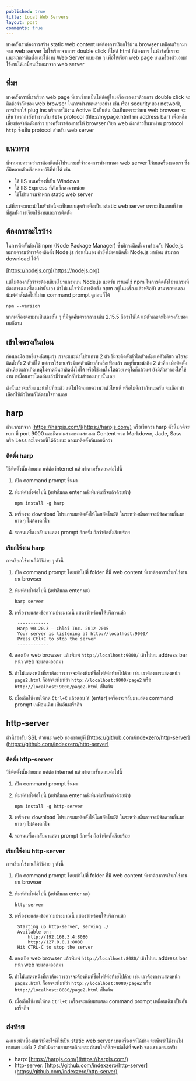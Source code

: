 ```yaml
---
published: true
title: Local Web Servers
layout: post
comments: true
---
```

บางครั้งเราต้องการสร้าง static web content แต่ต้องการเรียกใช้ผ่าน browser เหมือนเรียกมาจาก web server
ไม่ใช่เรียกจากการ double click ที่ไฟล์ html ที่ต้องการ
ในหัวข้อนี้เราจะแนะนำการติดตั้งและใช้งาน Web Server แบบง่าย ๆ เพื่อให้เรียก web page บนเครื่องตัวเองมาใช้งานได้เสมือนเรียกมาจาก web server

<!-- break -->

## ที่มา
บางครั้งการที่เราเรียก web page ที่เราเขียนเป็นไฟล์อยู่ในเครื่องของเราด้วยการ double click จะติดข้อจำกัดของ web browser ในการทำงานหลายอย่าง
เช่น เรื่อง security ของ network, การเรียกใช้ plug ins หรือการใช้งาน Active X เป็นต้น
นั่นเป็นเพราะว่าบน web browser จะเห็นว่าเรากำลังทำงานกับ `file` protocol (file://mypage.html บน address bar)
เพื่อหลีกเลี่ยงข้อจำกัดดังกล่าว บางครั้งเราต้องการให้ browser เรียก web ดังกล่าวขึ้นมาผ่าน protocol `http` ซึ่งเป็น protocol
สำหรับ web server

## แนวทาง
นั่นหมายความว่าเราต้องติดตั้งโปรแกรมที่จำลองการทำงานของ web server ไว้บนเครื่องของเรา ซึ่งก็มีหลายตัวหรือหลายวิธีที่ทำได้ เช่น

* ใช้ IIS บนเครื่องที่เป็น Windows
* ใช้ IIS Express ที่ตัวเล็กลงมาหน่อย
* ใช้โปรแกรมจำพวก static web server

แต่ที่เราจะแนะนำในหัวข้อนี้จะเป็นแบบสุดท้ายคือเป็น static web server เพราะเป็นแบบที่ง่ายที่สุดทั้งการเรียกใช้งานและการติดตั้ง

## ต้องการอะไรบ้าง
ในการติดตั้งต้องใช้ npm (Node Package Manager) ซึ่งมักจะติดตั้งมาพร้อมกับ Node.js หมายความว่าเราต้องติดตั้ง Node.js ก่อนนั่นเอง
ถ้ายังไม่เคยติดตั้ง Node.js มาก่อน สามารถ download ได้ที่

[https://nodejs.org](https://nodejs.org)

แต่ไม่ต้องกลัวว่าจะต้องเขียนโปรแกรมบน Node.js นะครับ เราแค่ใช้ npm ในการติดตั้งโปรแกรมที่ต้องการลงเครื่องเท่านั้นเอง
ถ้าไม่แน่ใจว่ามีการติดตั้ง npm อยู่ในเครื่องแล้วหรือยัง สามารถทดลองพิมพ์คำสั่งต่อไปนี้ผ่าน command prompt ดูก่อนก็ได้

```
npm --version
```

หากเครื่องตอบมาเป็นเลขสั้น ๆ ที่มีจุดคั่นตรงกลาง เช่น 2.15.5 ถือว่าใช้ได้ แม้ตัวเลขจะไม่ตรงกับของผมก็ตาม

## เข้าใจตรงกันก่อน
ก่อนลงมือ ขอชี้แจงนิสนุงว่า เราจะแนะนำโปรแกรม 2 ตัว ซึ่งจะติดตั้งตัวใดตัวหนึ่งแค่ตัวเดียว หรือจะติดตั้งทั้ง 2 ตัวก็ได้
แต่การใช้งานจริงมีแค่ตัวเดียวก็เหลือเฟือแล้ว
เหตุที่แนะนำถึง 2 ตัวคือ เผื่อติดตั้งตัวเดียวแล้วเกิดเหตุไม่คาดฝันว่าติดตั้งไม่ได้ หรือใช้งานไม่ได้ด้วยเหตุใดก็แล้วแต่
ยังมีตัวสำรองให้ใช้งาน เหมือนกระโดดล่มแล้วมีร่มหลักกับร่มสำรองแบบนั้นเลย

ดังนั้นเราจะเริ่มแนะนำไปทีละตัว แต่ไม่ได้หมายความว่าตัวไหนดี หรือไม่ดีกว่ากันนะครับ จะเลือกทำเลือกใช้ตัวไหนก็ได้ตามใจท่านเลย

## harp
ตัวแรกมาจาก [https://harpjs.com/](https://harpjs.com/) หรือเรียกว่า harp ตัวนี้ปกติจะ run ที่ port 9000
และมีความสามารถแสดงผล Content พวก Markdown, Jade, Sass หรือ Less อะไรพวกนี้ได้ด้วยนะ
ลองมาติดตั้งกันเลยดีกว่า

### ติดตั้ง harp
วิธีติดตั้งนั้นง่ายมาก แค่ต่อ internet แล้วทำตามขั้นตอนต่อไปนี้

1. เปิด command prompt ขึ้นมา
2. พิมพ์คำสั่งต่อไปนี้ (อย่าลืมกด enter หลังพิมพ์เสร็จแล้วด้วยน้า)

    ```
    npm install -g harp
    ```
3. เครื่องจะ download โปรแกรมมาติดตั้งให้โดยอัตโนมัติ ในระหว่างนั้นอาจจะมีข้อความขึ้นมายาว ๆ ไม่ต้องตกใจ
4. รอจนเครื่องกลับมาแสดง prompt อีกครั้ง ถือว่าติดตั้งเรียบร้อย

### เรียกใช้งาน harp
การเรียกใช้งานก็มีวิธีง่าย ๆ ดังนี้

1. เปิด command prompt โดยเข้าไปที่ folder ที่มี web content ที่เราต้องการเรียกใช้งานบน browser
2. พิมพ์คำสั่งต่อไปนี้ (อย่าลืมกด enter นะ)

    ```
    harp server
    ```
3. เครื่องจะแสดงข้อความประมาณนี้ แสดงว่าพร้อมให้บริการแล้ว  
        
        ------------
        Harp v0.20.3 – Chloi Inc. 2012–2015
        Your server is listening at http://localhost:9000/
        Press Ctl+C to stop the server
        ------------

4. ลองเปิด web browser แล้วพิมพ์ `http://localhost:9000/` เข้าไปบน address bar หน้า web จะแสดงออกมา
5. ถ้าไม่แสดงหน้าที่เราต้องการอาจจะต้องพิมพ์ชื่อไฟล์ต่อท้ายไปด้วย เช่น เราต้องการแสดงหน้า `page2.html`
    ก็อาจจะพิมพ์ว่า `http://localhost:9000/page2` หรือ `http://localhost:9000/page2.html` เป็นต้น
6. เมื่อเลิกใช้งานให้กด `Ctrl+C` แล้วตอบ Y (enter) เครื่องจะกลับมาแสดง command prompt เหมือนเดิม เป็นอันเสร็จกิจ

## http-server
ตัวนี้รองรับ SSL ด้วยนะ web ของเขาอยู่ที่ [https://github.com/indexzero/http-server](https://github.com/indexzero/http-server)

### ติดตั้ง http-server
วิธีติดตั้งนั้นง่ายมาก แค่ต่อ internet แล้วทำตามขั้นตอนต่อไปนี้

1. เปิด command prompt ขึ้นมา
2. พิมพ์คำสั่งต่อไปนี้ (อย่าลืมกด enter หลังพิมพ์เสร็จแล้วด้วยน้า)

    ```
    npm install -g http-server
    ```
3. เครื่องจะ download โปรแกรมมาติดตั้งให้โดยอัตโนมัติ ในระหว่างนั้นอาจจะมีข้อความขึ้นมายาว ๆ ไม่ต้องตกใจ
4. รอจนเครื่องกลับมาแสดง prompt อีกครั้ง ถือว่าติดตั้งเรียบร้อย

### เรียกใช้งาน http-server
การเรียกใช้งานก็มีวิธีง่าย ๆ ดังนี้

1. เปิด command prompt โดยเข้าไปที่ folder ที่มี web content ที่เราต้องการเรียกใช้งานบน browser
2. พิมพ์คำสั่งต่อไปนี้ (อย่าลืมกด enter นะ)

    ```
    http-server
    ```
3. เครื่องจะแสดงข้อความประมาณนี้ แสดงว่าพร้อมให้บริการแล้ว  

        Starting up http-server, serving ./  
        Available on:  
            http://192.168.3.4:8080  
            http://127.0.0.1:8080  
        Hit CTRL-C to stop the server

4. ลองเปิด web browser แล้วพิมพ์ `http://localhost:8080/` เข้าไปบน address bar หน้า web จะแสดงออกมา
5. ถ้าไม่แสดงหน้าที่เราต้องการอาจจะต้องพิมพ์ชื่อไฟล์ต่อท้ายไปด้วย เช่น เราต้องการแสดงหน้า `page2.html`
    ก็อาจจะพิมพ์ว่า `http://localhost:8080/page2` หรือ `http://localhost:8080/page2.html` เป็นต้น
6. เมื่อเลิกใช้งานให้กด `Ctrl+C` เครื่องจะกลับมาแสดง command prompt เหมือนเดิม เป็นอันเสร็จกิจ

## ส่งท้าย
คงแนะนำเบื้องต้นว่ามีอะไรที่ใช้เป็น static web server บนเครื่องเราได้บ้าง จะเห็นว่าใช้งานไม่ยากเลย
แต่ทั้ง 2 ตัวยังมีความสามารถอีกเยอะ ถ้าสนใจก็ศึกษาต่อได้ที่ web ของเขาเลยนะครับ

* harp: [https://harpjs.com/](https://harpjs.com/) 
* http-server: [https://github.com/indexzero/http-server](https://github.com/indexzero/http-server) 

